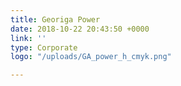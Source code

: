 ```yaml
---
title: Georiga Power
date: 2018-10-22 20:43:50 +0000
link: ''
type: Corporate
logo: "/uploads/GA_power_h_cmyk.png"

---
```


